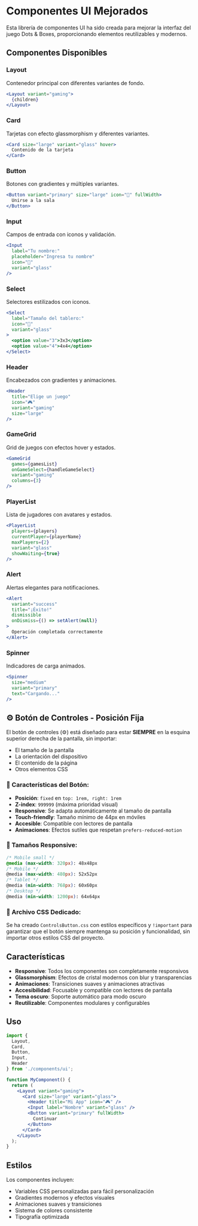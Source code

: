 # Componentes UI Mejorados

Esta librería de componentes UI ha sido creada para mejorar la interfaz del juego Dots & Boxes, proporcionando elementos reutilizables y modernos.

## Componentes Disponibles

### Layout
Contenedor principal con diferentes variantes de fondo.
```jsx
<Layout variant="gaming">
  {children}
</Layout>
```

### Card
Tarjetas con efecto glassmorphism y diferentes variantes.
```jsx
<Card size="large" variant="glass" hover>
  Contenido de la tarjeta
</Card>
```

### Button
Botones con gradientes y múltiples variantes.
```jsx
<Button variant="primary" size="large" icon="🚀" fullWidth>
  Unirse a la sala
</Button>
```

### Input
Campos de entrada con iconos y validación.
```jsx
<Input
  label="Tu nombre:"
  placeholder="Ingresa tu nombre"
  icon="👤"
  variant="glass"
/>
```

### Select
Selectores estilizados con iconos.
```jsx
<Select
  label="Tamaño del tablero:"
  icon="📐"
  variant="glass"
>
  <option value="3">3x3</option>
  <option value="4">4x4</option>
</Select>
```

### Header
Encabezados con gradientes y animaciones.
```jsx
<Header 
  title="Elige un juego" 
  icon="🎮"
  variant="gaming"
  size="large"
/>
```

### GameGrid
Grid de juegos con efectos hover y estados.
```jsx
<GameGrid
  games={gamesList}
  onGameSelect={handleGameSelect}
  variant="gaming"
  columns={3}
/>
```

### PlayerList
Lista de jugadores con avatares y estados.
```jsx
<PlayerList
  players={players}
  currentPlayer={playerName}
  maxPlayers={2}
  variant="glass"
  showWaiting={true}
/>
```

### Alert
Alertas elegantes para notificaciones.
```jsx
<Alert
  variant="success"
  title="¡Éxito!"
  dismissible
  onDismiss={() => setAlert(null)}
>
  Operación completada correctamente
</Alert>
```

### Spinner
Indicadores de carga animados.
```jsx
<Spinner 
  size="medium" 
  variant="primary" 
  text="Cargando..."
/>
```

## ⚙️ Botón de Controles - Posición Fija

El botón de controles (⚙️) está diseñado para estar **SIEMPRE** en la esquina superior derecha de la pantalla, sin importar:

- El tamaño de la pantalla
- La orientación del dispositivo  
- El contenido de la página
- Otros elementos CSS

### 📍 Características del Botón:

- **Posición**: `fixed` en `top: 1rem, right: 1rem`
- **Z-index**: `999999` (máxima prioridad visual)
- **Responsive**: Se adapta automáticamente al tamaño de pantalla
- **Touch-friendly**: Tamaño mínimo de 44px en móviles
- **Accesible**: Compatible con lectores de pantalla
- **Animaciones**: Efectos sutiles que respetan `prefers-reduced-motion`

### 📱 Tamaños Responsive:

```css
/* Mobile small */
@media (max-width: 320px): 48x48px
/* Mobile */
@media (max-width: 480px): 52x52px  
/* Tablet */
@media (min-width: 768px): 60x60px
/* Desktop */
@media (min-width: 1200px): 64x64px
```

### 🎨 Archivo CSS Dedicado:

Se ha creado `ControlsButton.css` con estilos específicos y `!important` para garantizar que el botón siempre mantenga su posición y funcionalidad, sin importar otros estilos CSS del proyecto.

## Características

- **Responsive**: Todos los componentes son completamente responsivos
- **Glassmorphism**: Efectos de cristal modernos con blur y transparencias
- **Animaciones**: Transiciones suaves y animaciones atractivas
- **Accesibilidad**: Focusable y compatible con lectores de pantalla
- **Tema oscuro**: Soporte automático para modo oscuro
- **Reutilizable**: Componentes modulares y configurables

## Uso

```jsx
import { 
  Layout, 
  Card, 
  Button, 
  Input, 
  Header 
} from './components/ui';

function MyComponent() {
  return (
    <Layout variant="gaming">
      <Card size="large" variant="glass">
        <Header title="Mi App" icon="🎮" />
        <Input label="Nombre" variant="glass" />
        <Button variant="primary" fullWidth>
          Continuar
        </Button>
      </Card>
    </Layout>
  );
}
```

## Estilos

Los componentes incluyen:
- Variables CSS personalizadas para fácil personalización
- Gradientes modernos y efectos visuales
- Animaciones suaves y transiciones
- Sistema de colores consistente
- Tipografía optimizada

